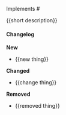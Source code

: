 Implements #

{{short description}}

#### Changelog

**New**

- {{new thing}}

**Changed**

- {{change thing}}

**Removed**

- {{removed thing}}

